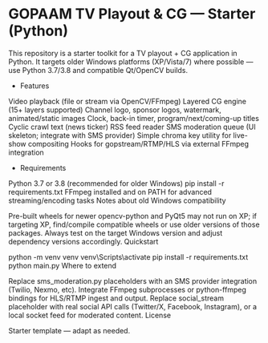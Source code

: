 # GOPAAM TV Playout & CG — Starter (Python)
This repository is a starter toolkit for a TV playout + CG application in Python. It targets older Windows platforms (XP/Vista/7) where possible — use Python 3.7/3.8 and compatible Qt/OpenCV builds.

* Features

Video playback (file or stream via OpenCV/FFmpeg)
Layered CG engine (15+ layers supported)
Channel logo, sponsor logos, watermark, animated/static images
Clock, back-in timer, program/next/coming-up titles
Cyclic crawl text (news ticker)
RSS feed reader
SMS moderation queue (UI skeleton; integrate with SMS provider)
Simple chroma key utility for live-show compositing
Hooks for gopstream/RTMP/HLS via external FFmpeg integration
* Requirements

Python 3.7 or 3.8 (recommended for older Windows)
pip install -r requirements.txt
FFmpeg installed and on PATH for advanced streaming/encoding tasks
Notes about old Windows compatibility

Pre-built wheels for newer opencv-python and PyQt5 may not run on XP; if targeting XP, find/compile compatible wheels or use older versions of those packages.
Always test on the target Windows version and adjust dependency versions accordingly.
Quickstart

python -m venv venv
venv\Scripts\activate
pip install -r requirements.txt
python main.py
Where to extend

Replace sms_moderation.py placeholders with an SMS provider integration (Twilio, Nexmo, etc).
Integrate FFmpeg subprocesses or python-ffmpeg bindings for HLS/RTMP ingest and output.
Replace social_stream placeholder with real social API calls (Twitter/X, Facebook, Instagram), or a local socket feed for moderated content.
License

Starter template — adapt as needed.
